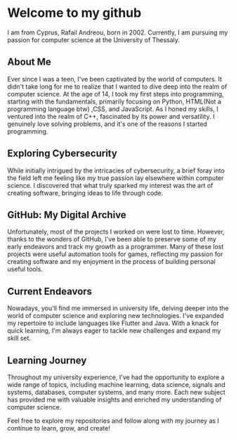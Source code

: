 # Welcome to my github
I am from Cyprus, Rafail Andreou, born in 2002. Currently, I am pursuing my passion for computer science at the University of Thessaly.

## About Me

Ever since I was a teen, I've been captivated by the world of computers. It didn't take long for me to realize that I wanted to dive deep into the realm of computer science. At the age of 14, I took my first steps into programming, starting with the fundamentals, primarily focusing on Python, HTML(Not a programming language btw) ,CSS, and JavaScript. As I honed my skills, I ventured into the realm of C++, fascinated by its power and versatility. I genuinely love solving problems, and it's one of the reasons I started programming.

## Exploring Cybersecurity

While initially intrigued by the intricacies of cybersecurity, a brief foray into the field left me feeling like my true passion lay elsewhere within computer science. I discovered that what truly sparked my interest was the art of creating software, bringing ideas to life through code.

## GitHub: My Digital Archive

Unfortunately, most of the projects I worked on were lost to time. However, thanks to the wonders of GitHub, I've been able to preserve some of my early endeavors and track my growth as a programmer. Many of these lost projects were useful automation tools for games, reflecting my passion for creating software and my enjoyment in the process of building personal useful tools.

## Current Endeavors

Nowadays, you'll find me immersed in university life, delving deeper into the world of computer science and exploring new technologies. I've expanded my repertoire to include languages like Flutter and Java. With a knack for quick learning, I'm always eager to tackle new challenges and expand my skill set.

## Learning Journey

Throughout my university experience, I've had the opportunity to explore a wide range of topics, including machine learning, data science, signals and systems, databases, computer systems, and many more. Each new subject has provided me with valuable insights and enriched my understanding of computer science.

Feel free to explore my repositories and follow along with my journey as I continue to learn, grow, and create!

